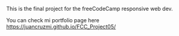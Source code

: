This is the final project for the freeCodeCamp responsive web dev. 

You can check mi portfolio page here  https://juancruzmi.github.io/FCC_Project05/
